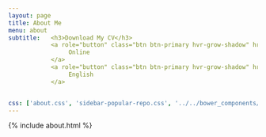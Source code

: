 ```yaml
---
layout: page
title: About Me
menu: about
subtitle:   <h3>Download My CV</h3>
            <a role="button" class="btn btn-primary hvr-grow-shadow" href="http://lyken17.github.io/resume" target="_blanks">
                 Online
            </a>
            <a role="button" class="btn btn-primary hvr-grow-shadow" href="/assets/files/CV_Ligeng_Zhu_EN.pdf" target="_blanks">
                 English
            </a>


css: ['about.css', 'sidebar-popular-repo.css', '../../bower_components/flag-icon-css/css/flag-icon.min.css']
---
```


{% include about.html %}
